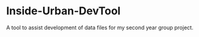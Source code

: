 # Inside-Urban-DevTool

A tool to assist development of data files for my second year group project.
